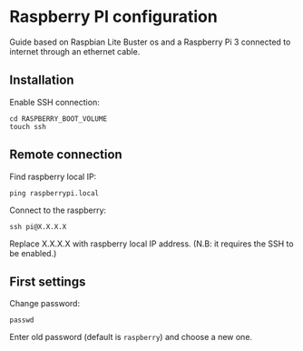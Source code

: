 # Raspberry PI configuration
Guide based on Raspbian Lite Buster os and a Raspberry Pi 3 connected to internet through an ethernet cable.

## Installation
Enable SSH connection:

    cd RASPBERRY_BOOT_VOLUME
    touch ssh
    
## Remote connection
Find raspberry local IP:

    ping raspberrypi.local
    
Connect to the raspberry:

    ssh pi@X.X.X.X
    
Replace X.X.X.X with raspberry local IP address. (N.B: it requires the SSH to be enabled.)

## First settings
Change password:

    passwd

Enter old password (default is ```raspberry```) and choose a new one.